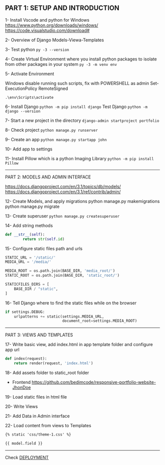 ## PART 1: SETUP AND INTRODUCTION

1- Install Vscode and python for Windows
https://www.python.org/downloads/windows/
https://code.visualstudio.com/download#


2- Overview of Django
Models-Viewa-Templates


3- Test python
`py -3 --version`

4- Create Virtual Environment where you install python packages to isolate from
other packages in your system
`py -3 -m venv env`

5- Activate Environment

Windows disable running such scripts, fix with
POWERSHELL as admin
Set-ExecutionPolicy RemoteSigned

`.\env\Scripts\activate`

6- Install Django
`python -m pip install django`
Test Django
`python -m django --version`

7- Start a new project in the directory
`django-admin startproject portfolio`

8- Check project
`python manage.py runserver`

9- Create an app
`python manage.py startapp john`

10- Add app to settings

11- Install Pillow which is a python Imaging Library
`python -m pip install Pillow `


---------------------------------------------------------------------
PART 2: MODELS AND ADMIN INTERFACE

https://docs.djangoproject.com/en/3.1/topics/db/models/
https://docs.djangoproject.com/en/3.1/ref/contrib/admin/


12- Create Models, and apply migrations
python manage.py makemigrations
python manage.py migrate

13- Create superuser
`python manage.py createsuperuser`

14- Add string methods
```python
def __str__(self):
        return str(self.id)
```

15- Configure static files path and urls
```python
STATIC_URL = '/static/'
MEDIA_URL = '/media/'

MEDIA_ROOT = os.path.join(BASE_DIR, 'media_root/')
STATIC_ROOT = os.path.join(BASE_DIR, 'static_root/')

STATICFILES_DIRS = [
    BASE_DIR / "static",
]
```

16- Tell Django where to find the static files while on the browser

```python
if settings.DEBUG:
    urlpatterns += static(settings.MEDIA_URL,
                          document_root=settings.MEDIA_ROOT)
```


---------------------------------------------------------------------

PART 3: VIEWS AND TEMPLATES


17- Write basic view, add index.html in app template folder and configure 
app url

```python
def index(request):
    return render(request, 'index.html')
```
18- Add assets folder to static_root folder
- Frontend
https://github.com/bedimcode/responsive-portfolio-website-JhonDoe

19- Load static files in html file

20- Write Views

21- Add Data in Admin interface

22- Load content from views to Templates
```html
{% static 'css/theme-1.css' %}

{{ model.field }}
```

---------------------------------------------------------------------
Check [DEPLOYMENT](Deploy.md)

